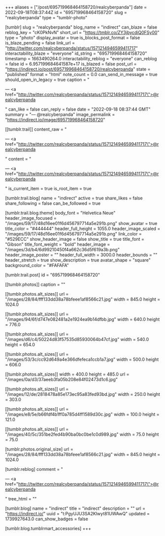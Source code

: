 +++
aliases = ["/post/695719968464158720/realcyberpanda"]
date = 2022-09-18T08:37:44Z
id = "695719968464158720"
slug = "realcyberpanda"
type = "tumblr-photo"

[tumblr]
slug = "realcyberpanda"
blog_name = "indirect"
can_blaze = false
reblog_key = "cK0PkNvN"
short_url = "https://tmblr.co/ZY3jbycdiQ0FSy00"
type = "photo"
display_avatar = true
is_blocks_post_format = false
is_blaze_pending = false
link_url = "http://twitter.com/realcyberpanda/status/1571214946599411717"
interactability_blaze = "everyone"
id_string = "695719968464158720"
timestamp = 1663490264.0
interactability_reblog = "everyone"
can_reblog = false
id = 6.957199684641587e+17
is_blazed = false
post_url = "https://indirect.io/post/695719968464158720/realcyberpanda"
state = "published"
format = "html"
note_count = 0.0
can_send_in_message = true
should_open_in_legacy = true
caption = "<p>— <a href=\"http://twitter.com/realcyberpanda/status/1571214946599411717\">@realcyberpanda</a></p>"
can_like = false
can_reply = false
date = "2022-09-18 08:37:44 GMT"
summary = "— @realcyberpanda"
image_permalink = "https://indirect.io/image/695719968464158720"

[[tumblr.trail]]
content_raw = "<p>— <a href=\"http://twitter.com/realcyberpanda/status/1571214946599411717\">@realcyberpanda</a></p>"
content = "<p>&mdash; <a href=\"http://twitter.com/realcyberpanda/status/1571214946599411717\">@realcyberpanda</a></p>"
is_current_item = true
is_root_item = true

[tumblr.trail.blog]
name = "indirect"
active = true
share_likes = false
share_following = false
can_be_followed = true

[tumblr.trail.blog.theme]
body_font = "Helvetica Neue"
header_image_focused = "/images/59/17/48d16ee01f6d456797714a5e291b.png"
show_avatar = true
title_color = "#444444"
header_full_height = 1055.0
header_image_scaled = "/images/59/17/48d16ee01f6d456797714a5e291b.png"
link_color = "#529ECC"
show_header_image = false
show_title = true
title_font = "Gibson"
title_font_weight = "bold"
header_image = "/images/3d/b4/6d99210450f4a662c36d5f619a3b.png"
header_image_poster = ""
header_full_width = 3000.0
header_bounds = ""
header_stretch = true
show_description = true
avatar_shape = "square"
background_color = "#FAFAFA"

[tumblr.trail.post]
id = "695719968464158720"

[[tumblr.photos]]
caption = ""

[[tumblr.photos.alt_sizes]]
url = "/images/28/84/fff133dd38a78bfeee1af8566c21.jpg"
width = 845.0
height = 1024.0

[[tumblr.photos.alt_sizes]]
url = "/images/94/6f/d747e082481a2e1924ea9b14dfbb.jpg"
width = 640.0
height = 776.0

[[tumblr.photos.alt_sizes]]
url = "/images/d6/c4/50224d83f57535d85930064b47cf.jpg"
width = 540.0
height = 654.0

[[tumblr.photos.alt_sizes]]
url = "/images/53/3c/cc92d649a4e366dfefeca1ccb1a7.jpg"
width = 500.0
height = 606.0

[[tumblr.photos.alt_sizes]]
width = 400.0
height = 485.0
url = "/images/0a/d3/37aeeb3fa05b208e84f02473d1c6.jpg"

[[tumblr.photos.alt_sizes]]
url = "/images/12/de/2818478a85e173ec95a83fed93bd.jpg"
width = 250.0
height = 303.0

[[tumblr.photos.alt_sizes]]
url = "/images/e8/5e/b66fdf4b1ff0a785d4ff1589d30c.jpg"
width = 100.0
height = 121.0

[[tumblr.photos.alt_sizes]]
url = "/images/40/5c/351be2fed4b90ba0bc0be1c0d989.jpg"
width = 75.0
height = 75.0

[tumblr.photos.original_size]
url = "/images/28/84/fff133dd38a78bfeee1af8566c21.jpg"
width = 845.0
height = 1024.0

[tumblr.reblog]
comment = "<p>— <a href=\"http://twitter.com/realcyberpanda/status/1571214946599411717\">@realcyberpanda</a></p>"
tree_html = ""

[tumblr.blog]
name = "indirect"
title = "indirect"
description = ""
url = "https://indirect.io/"
uuid = "t:PgyUJU3SA2Klwyt81UWAwQ"
updated = 1739927643.0
can_show_badges = false

[tumblr.blog.tumblrmart_accessories]
+++
